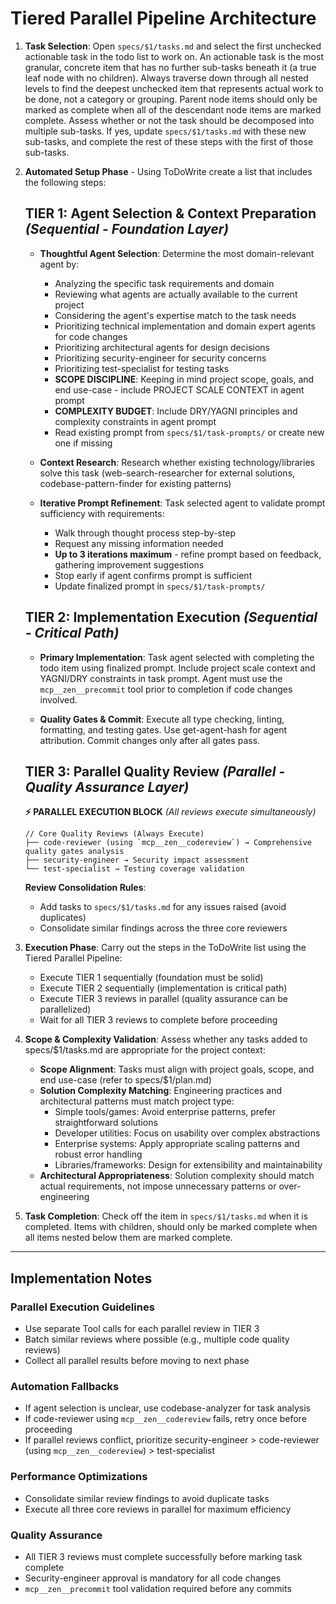 # Tiered Parallel Pipeline Architecture

1. **Task Selection**: Open `specs/$1/tasks.md` and select the first unchecked actionable task in the todo list to work on. An actionable task is the most granular, concrete item that has no further sub-tasks beneath it (a true leaf node with no children). Always traverse down through all nested levels to find the deepest unchecked item that represents actual work to be done, not a category or grouping. Parent node items should only be marked as complete when all of the descendant node items are marked complete. Assess whether or not the task should be decomposed into multiple sub-tasks. If yes, update `specs/$1/tasks.md` with these new sub-tasks, and complete the rest of these steps with the first of those sub-tasks.

2. **Automated Setup Phase** - Using ToDoWrite create a list that includes the following steps:

   ## **TIER 1: Agent Selection & Context Preparation** *(Sequential - Foundation Layer)*

   - **Thoughtful Agent Selection**: Determine the most domain-relevant agent by:
     - Analyzing the specific task requirements and domain
     - Reviewing what agents are actually available to the current project
     - Considering the agent's expertise match to the task needs
     - Prioritizing technical implementation and domain expert agents for code changes
     - Prioritizing architectural agents for design decisions
     - Prioritizing security-engineer for security concerns
     - Prioritizing test-specialist for testing tasks
     - **SCOPE DISCIPLINE**: Keeping in mind project scope, goals, and end use-case - include PROJECT SCALE CONTEXT in agent prompt
     - **COMPLEXITY BUDGET**: Include DRY/YAGNI principles and complexity constraints in agent prompt
     - Read existing prompt from `specs/$1/task-prompts/` or create new one if missing

   - **Context Research**: Research whether existing technology/libraries solve this task (web-search-researcher for external solutions, codebase-pattern-finder for existing patterns)

   - **Iterative Prompt Refinement**: Task selected agent to validate prompt sufficiency with requirements:
     - Walk through thought process step-by-step
     - Request any missing information needed
     - **Up to 3 iterations maximum** - refine prompt based on feedback, gathering improvement suggestions
     - Stop early if agent confirms prompt is sufficient
     - Update finalized prompt in `specs/$1/task-prompts/`

   ## **TIER 2: Implementation Execution** *(Sequential - Critical Path)*

   - **Primary Implementation**: Task agent selected with completing the todo item using finalized prompt. Include project scale context and YAGNI/DRY constraints in task prompt. Agent must use the `mcp__zen__precommit` tool prior to completion if code changes involved.

   - **Quality Gates & Commit**: Execute all type checking, linting, formatting, and testing gates. Use get-agent-hash for agent attribution. Commit changes only after all gates pass.

   ## **TIER 3: Parallel Quality Review** *(Parallel - Quality Assurance Layer)*

   **⚡ PARALLEL EXECUTION BLOCK** *(All reviews execute simultaneously)*

   ```
   // Core Quality Reviews (Always Execute)
   ├── code-reviewer (using `mcp__zen__codereview`) → Comprehensive quality gates analysis
   ├── security-engineer → Security impact assessment
   └── test-specialist → Testing coverage validation
   ```

   **Review Consolidation Rules**:
   - Add tasks to `specs/$1/tasks.md` for any issues raised (avoid duplicates)
   - Consolidate similar findings across the three core reviewers

3. **Execution Phase**: Carry out the steps in the ToDoWrite list using the Tiered Parallel Pipeline:
   - Execute TIER 1 sequentially (foundation must be solid)
   - Execute TIER 2 sequentially (implementation is critical path)
   - Execute TIER 3 reviews in parallel (quality assurance can be parallelized)
   - Wait for all TIER 3 reviews to complete before proceeding

4. **Scope & Complexity Validation**: Assess whether any tasks added to specs/$1/tasks.md are appropriate for the project context:
   - **Scope Alignment**: Tasks must align with project goals, scope, and end use-case (refer to specs/$1/plan.md)
   - **Solution Complexity Matching**: Engineering practices and architectural patterns must match project type:
     - Simple tools/games: Avoid enterprise patterns, prefer straightforward solutions
     - Developer utilities: Focus on usability over complex abstractions
     - Enterprise systems: Apply appropriate scaling patterns and robust error handling
     - Libraries/frameworks: Design for extensibility and maintainability
   - **Architectural Appropriateness**: Solution complexity should match actual requirements, not impose unnecessary patterns or over-engineering

5. **Task Completion**: Check off the item in `specs/$1/tasks.md` when it is completed. Items with children, should only be marked complete when all items nested below them are marked complete.

---

## **Implementation Notes**

### **Parallel Execution Guidelines**

- Use separate Tool calls for each parallel review in TIER 3
- Batch similar reviews where possible (e.g., multiple code quality reviews)
- Collect all parallel results before moving to next phase

### **Automation Fallbacks**

- If agent selection is unclear, use codebase-analyzer for task analysis
- If code-reviewer using `mcp__zen__codereview` fails, retry once before proceeding
- If parallel reviews conflict, prioritize security-engineer > code-reviewer (using `mcp__zen__codereview`) > test-specialist

### **Performance Optimizations**

- Consolidate similar review findings to avoid duplicate tasks
- Execute all three core reviews in parallel for maximum efficiency

### **Quality Assurance**

- All TIER 3 reviews must complete successfully before marking task complete
- Security-engineer approval is mandatory for all code changes
- `mcp__zen__precommit` tool validation required before any commits
